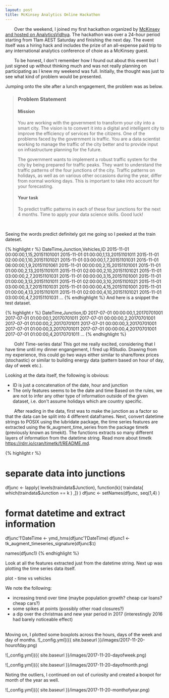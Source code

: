 ```yaml
---
layout: post
title: McKinsey Analytics Online Hackathon
---
```




&emsp;&emsp;Over the weekend, I joined my first hackathon organized by [McKinsey and hosted on AnalyticsVidhya][1]. The hackathon was over a 24-hour period starting from 11am AEST Saturday and finishing the next day. The event itself was a hiring hack and includes the prize of an all-expense paid trip to any international analytics conference of choie as a McKinsey guest. 

&emsp;&emsp;To be honest, I don't remember how I found out about this event but I just signed up without thinking much and was not really planning on participating as I knew my weekend was full. Initially, the thought was just to see what kind of problem would be presented.

Jumping onto the site after a lunch engagement, the problem was as below. 
> ### Problem Statement
> #### Mission
>
>You are working with the government to transform your city into a smart city. The vision is to convert it into a digital and intelligent city to improve the efficiency of services for the citizens. One of the problems faced by the government is traffic. You are a data scientist working to manage the traffic of the city better and to provide input on infrastructure planning for the future.
>
>The government wants to implement a robust traffic system for the city by being prepared for traffic peaks. They want to understand the traffic patterns of the four junctions of the city. Traffic patterns on holidays, as well as on various other occasions during the year, differ from normal working days. This is important to take into account for your forecasting. 
>
> #### Your task 
>
>To predict traffic patterns in each of these four junctions for the next 4 months.
> Time to apply your data science skills. Good luck!

<br>

Seeing the words predict definitely got me going so I peeked at the train dateset.

{% highlight r %}
DateTime,Junction,Vehicles,ID
2015-11-01 00:00:00,1,15,20151101001
2015-11-01 01:00:00,1,13,20151101011
2015-11-01 02:00:00,1,10,20151101021
2015-11-01 03:00:00,1,7,20151101031
2015-11-01 06:00:00,1,9,20151101061
2015-11-01 00:00:00,2,15,20151101001
2015-11-01 01:00:00,2,13,20151101011
2015-11-01 02:00:00,2,10,20151101021
2015-11-01 03:00:00,2,7,20151101031
2015-11-01 00:00:00,3,15,20151101001
2015-11-01 01:00:00,3,13,20151101011
2015-11-01 02:00:00,3,10,20151101021
2015-11-01 03:00:00,3,7,20151101031
2015-11-01 00:00:00,4,15,20151101001
2015-11-01 01:00:00,4,13,20151101011
2015-11-01 02:00:00,4,10,20151101021
2015-11-01 03:00:00,4,7,20151101031
...
{% endhighlight %}
And here is a snippet the test dataset. 

{% highlight r %}
DateTime,Junction,ID
2017-07-01 00:00:00,1,20170701001
2017-07-01 01:00:00,1,20170701011
2017-07-01 00:00:00,2,20170701001
2017-07-01 01:00:00,2,20170701011
2017-07-01 00:00:00,3,20170701001
2017-07-01 01:00:00,3,20170701011
2017-07-01 00:00:00,4,20170701001
2017-07-01 01:00:00,4,20170701011
...
{% endhighlight %}

&emsp;&emsp;Ooh! Time-series data! This got me really excited, considering that I have time until my dinner engangement, I fired up RStudio. Drawing from my experience, this could go two ways either similar to share/forex prices (stochastic) or similar to building energy data (pattern based on hour of day, day of week etc.). 

Looking at the data itself, the following is obvious:

* ID is just a concatenation of the date, hour and junction
* The only features seems to be the date and time
Based on the rules, we are not to infer any other type of information outside of the given dataset, i.e. don't assume holidays which are country specific.

  After reading in the data, first was to make the junction as a factor so that the data can be split into 4 different dataframes. Next, convert datetime strings to POSIX using the lubridate package, the time series features are extracted using the tk_augment_time_series from the package timetk (previously known as timekit). The functions extracts so many different layers of information from the datetime string. Read more about timetk https://rdrr.io/cran/timetk/f/README.md.

{% highlight r %}
# separate data into junctions
dfjunc <- lapply( levels(traindata$Junction), function(k){
                  				traindata[ which(traindata$Junction == k ) ,]} )
dfjunc <- setNames(dfjunc, seq(1,4) )

# format datetime and extract information
dfjunc$'1'$DateTime <- ymd_hms(dfjunc$'1'$DateTime)
dfjunc1 <- tk_augment_timeseries_signature(dfjunc$`1`)

names(dfjunc1)
{% endhighlight %}

Look at all the features extracted just from the datetime string. Next up was plotting the time series data itself. 

plot - time vs vehicles

We note the following:
* increasing trend over time (maybe population growth? cheap car loans? cheap cars?)
* some spikes at points (possibly other road closures?)
* a dip over the christmas and new year period in 2017 (interestingly 2016 had barely noticeable effect)

<br>
Moving on, I plotted some boxplots across the hours, days of the week and day of months. 
![_config.yml]({{ site.baseurl }}/images/2017-11-20-hourofday.png)

![_config.yml]({{ site.baseurl }}/images/2017-11-20-dayofweek.png)

![_config.yml]({{ site.baseurl }}/images/2017-11-20-dayofmonth.png)

Noting the outliers, I continued on out of curiosity and created a boxpot for month of the year as well.

![_config.yml]({{ site.baseurl }}/images/2017-11-20-monthofyear.png)









<!---
Next you can update your site name, avatar and other options using the _config.yml file in the root of your repository (shown below).
*/

![_config.yml]({{ site.baseurl }}/images/config.png)

The easiest way to make your first post is to edit this one. Go into /_posts/ and update the Hello World markdown file. For more instructions head over to the [Jekyll Now repository](https://github.com/barryclark/jekyll-now) on GitHub.
--->




[1]: https://datahack.analyticsvidhya.com/contest/mckinsey-analytics-hackathon/

<br><br>
